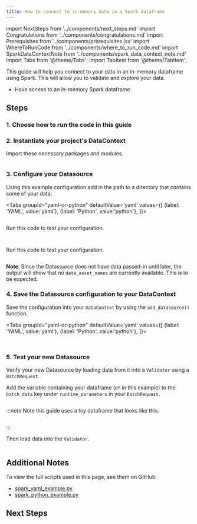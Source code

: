 ```yaml
---
title: How to connect to in-memory data in a Spark dataframe
---
```


import NextSteps from '../components/next_steps.md'
import Congratulations from '../components/congratulations.md'
import Prerequisites from '../components/prerequisites.jsx'
import WhereToRunCode from '../components/where_to_run_code.md'
import SparkDataContextNote from '../components/spark_data_context_note.md'
import Tabs from '@theme/Tabs';
import TabItem from '@theme/TabItem';

This guide will help you connect to your data in an in-memory dataframe using Spark.
This will allow you to validate and explore your data.

<Prerequisites>

- Have access to an in-memory Spark dataframe

</Prerequisites>

## Steps

### 1. Choose how to run the code in this guide

<WhereToRunCode />

### 2. Instantiate your project's DataContext

Import these necessary packages and modules.

```python file=../../../../tests/integration/docusaurus/connecting_to_your_data/in_memory/spark_yaml_example.py#L1-L12
```

<SparkDataContextNote />

### 3. Configure your Datasource

Using this example configuration add in the path to a directory that contains some of your data:

<Tabs
  groupId="yaml-or-python"
  defaultValue='yaml'
  values={[
  {label: 'YAML', value:'yaml'},
  {label: 'Python', value:'python'},
  ]}>
  <TabItem value="yaml">

```python file=../../../../tests/integration/docusaurus/connecting_to_your_data/in_memory/spark_yaml_example.py#L37-L47
```

Run this code to test your configuration.

```python file=../../../../tests/integration/docusaurus/connecting_to_your_data/in_memory/spark_yaml_example.py#L49
```

</TabItem>
<TabItem value="python">

```python file=../../../../tests/integration/docusaurus/connecting_to_your_data/in_memory/spark_python_example.py#L37-L47
```

Run this code to test your configuration.

```python file=../../../../tests/integration/docusaurus/connecting_to_your_data/in_memory/spark_python_example.py#L49
```

</TabItem>
</Tabs>

**Note**: Since the Datasource does not have data passed-in until later, the output will show that no `data_asset_names` are currently available. This is to be expected.

### 4. Save the Datasource configuration to your DataContext

Save the configuration into your `DataContext` by using the `add_datasource()` function.

<Tabs
  groupId="yaml-or-python"
  defaultValue='yaml'
  values={[
  {label: 'YAML', value:'yaml'},
  {label: 'Python', value:'python'},
  ]}>
  <TabItem value="yaml">

```python file=../../../../tests/integration/docusaurus/connecting_to_your_data/in_memory/spark_yaml_example.py#L51
```

</TabItem>
<TabItem value="python">

```python file=../../../../tests/integration/docusaurus/connecting_to_your_data/in_memory/spark_python_example.py#L51
```

</TabItem>
</Tabs>

### 5. Test your new Datasource

Verify your new Datasource by loading data from it into a `Validator` using a `BatchRequest`.

Add the variable containing your dataframe (`df` in this example) to the `batch_data` key under `runtime_parameters` in your `BatchRequest`.

```python file=../../../../tests/integration/docusaurus/connecting_to_your_data/in_memory/spark_yaml_example.py#L54-L60
```

:::note Note this guide uses a toy dataframe that looks like this.

```python file=../../../../tests/integration/docusaurus/connecting_to_your_data/in_memory/spark_yaml_example.py#L20-L25
```
:::

Then load data into the `Validator`.
```python file=../../../../tests/integration/docusaurus/connecting_to_your_data/in_memory/spark_yaml_example.py#L62-L67
```

<Congratulations />

## Additional Notes

To view the full scripts used in this page, see them on GitHub:

- [spark_yaml_example.py](https://github.com/great-expectations/great_expectations/blob/develop/tests/integration/docusaurus/connecting_to_your_data/in_memory/spark_yaml_example.py)
- [spark_python_example.py](https://github.com/great-expectations/great_expectations/blob/develop/tests/integration/docusaurus/connecting_to_your_data/in_memory/spark_python_example.py)

## Next Steps

<NextSteps />
